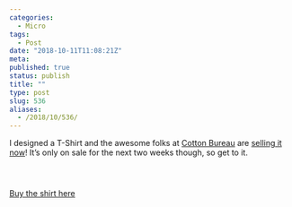 ```yaml
---
categories:
  - Micro
tags:
  - Post
date: "2018-10-11T11:08:21Z"
meta:
published: true
status: publish
title: ""
type: post
slug: 536
aliases:
  - /2018/10/536/
---
```

<p>I designed a T-Shirt and the awesome folks at <a href="https://cottonbureau.com">Cotton Bureau</a> are <a href="https://cottonbureau.com/products/ohio-4">selling it now</a>! It’s only on sale for the next two weeks though, so get to it.</p>
<p><img src="/assets/2018/10/21937_Tqvt.png.jpeg" alt="" /></p>
<p><img src="/assets/2018/10/21937_SJj8.png.jpeg" alt="" /></p>
<p><img src="/assets/2018/10/21937_FjM6.png.jpeg" alt="" /></p>
<p><a href="https://cottonbureau.com/products/ohio-4">Buy the shirt here</a></p>
